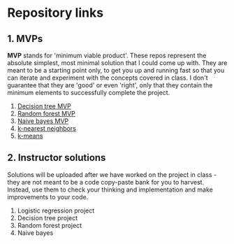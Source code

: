 # Repository links

## 1. MVPs

**MVP** stands for 'minimum viable product'. These repos represent the absolute simplest, most minimal solution that I could come up with. They are meant to be a starting point only, to get you up and running fast so that you can iterate and experiment with the concepts covered in class. I don't guarantee that they are 'good' or even 'right', only that they contain the minimum elements to successfully complete the project.

1. [Decision tree MVP](https://github.com/4GeeksAcademy/gperdrizet-decision-tree-project/blob/main/src/mvp.ipynb)
2. [Random forest MVP](https://github.com/4GeeksAcademy/gperdrizet-random-forest-project/blob/main/src/mvp.ipynb)
3. [Naive bayes MVP](https://github.com/4GeeksAcademy/gperdrizet-naive-bayes-project/blob/main/src/mvp.ipynb)
4. [k-nearest neighbors](https://github.com/4GeeksAcademy/gperdrizet-K-nearest-neighbors-project/blob/main/src/mvp.ipynb)
5. [k-means](https://github.com/4GeeksAcademy/gperdrizet-k-means-project/blob/main/src/mvp.ipynb)

## 2. Instructor solutions

Solutions will be uploaded after we have worked on the project in class - they are not meant to be a code copy-paste bank for you to harvest. Instead, use them to check your thinking and implementation and make improvements to your code.

1. Logistic regression project
2. Decision tree project
3. Random forest project
4. Naive bayes
